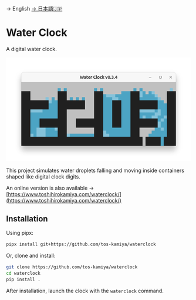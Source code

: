 → English [→ 日本語🇯🇵](README-ja_JP.md)

# Water Clock

A digital water clock.

![](waterclock-screenshot3.png)

This project simulates water droplets falling and moving inside containers shaped like digital clock digits.

An online version is also available → [https://www.toshihirokamiya.com/waterclock/](https://www.toshihirokamiya.com/waterclock/)

## Installation

Using pipx:

```sh
pipx install git+https://github.com/tos-kamiya/waterclock
```

Or, clone and install:

```sh
git clone https://github.com/tos-kamiya/waterclock
cd waterclock
pip install .
```

After installation, launch the clock with the `waterclock` command.
